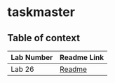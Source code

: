# taskmaster

## Table of context

| Lab Number | Readme Link                                               |
|------------|----------------------------------------------------------|
| Lab 26     | [Readme](app/src/main/java/com/practice/taskmaster/ReadMe.md) |
